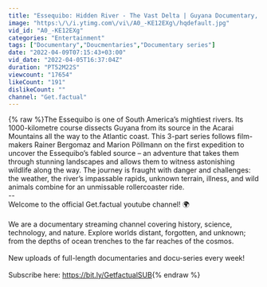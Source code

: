 ```yaml
---
title: "Essequibo: Hidden River - The Vast Delta | Guyana Documentary, Part 1\/3"
image: "https:\/\/i.ytimg.com\/vi\/A0_-KE12EXg\/hqdefault.jpg"
vid_id: "A0_-KE12EXg"
categories: "Entertainment"
tags: ["Documentary","Doucmentaries","Documentary series"]
date: "2022-04-09T07:15:43+03:00"
vid_date: "2022-04-05T16:37:04Z"
duration: "PT52M22S"
viewcount: "17654"
likeCount: "191"
dislikeCount: ""
channel: "Get.factual"
---
```

{% raw %}The Essequibo is one of South America’s mightiest rivers. Its 1000-kilometre course dissects Guyana from its source in the Acarai Mountains all the way to the Atlantic coast. This 3-part series follows film-makers Rainer Bergomaz and Marion Pöllmann on the first expedition to uncover the Essequibo’s fabled source – an adventure that takes them through stunning landscapes and allows them to witness astonishing wildlife along the way. The journey is fraught with danger and challenges: the weather, the river’s impassable rapids, unknown terrain, illness, and wild animals combine for an unmissable rollercoaster ride.<br />--<br />Welcome to the official Get.factual youtube channel! 🌍<br /><br />We are a documentary streaming channel covering history, science, technology, and nature. Explore worlds distant, forgotten, and unknown; from the depths of ocean trenches to the far reaches of the cosmos. <br /><br />New uploads of full-length documentaries and docu-series every week!<br /><br />Subscribe here: <a rel="nofollow" target="blank" href="https://bit.ly/GetfactualSUB">https://bit.ly/GetfactualSUB</a>{% endraw %}
